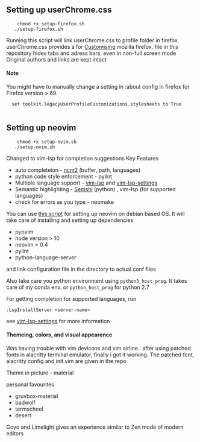 ## Setting up userChrome.css

```
    chmod +x setup-firefox.sh
   ./setup-firefox.sh
```

Running this script will link userChrome.css to profile folder in firefox. 
userChrome.css provides a for [Customising](https://www.userchrome.org/how-create-userchrome-css.html) mozilla firefox. 
file in this repository hides tabs and adress bars, even in non-full screen mode
Original authors and links are kept intact
####  Note
You might have to manually change a setting in :about config in firefox for Firefox version > 69. 
```
  set toolkit.legacyUserProfileCustomizations.stylesheets to True
  
```


## Setting up neovim

```
    chmod +x setup-nvim.sh
   ./setup-nvim.sh
```

Changed to vim-lsp for completion suggestions
Key Features
  * auto completeion               - [ncm2](https://github.com/ncm2/ncm2) (buffer, path, languages)
  * python code style enforcement  - pylint
  * Multiple language support      - [vim-lsp](https://github.com/prabirshrestha/vim-lsp) and [vim-lsp-settings](https://github.com/mattn/vim-lsp-settings)
  * Semantic highlighting          - [Semshi](https://github.com/numirias/semshi) (python) , vim-lsp (for supported languages)
  * check for errors as you type   - neomake
  
You can use  [this script](setup-scripts/setup-nvim.sh) for setting up neovim on debian based OS.
It will take care of installing and setting up dependencies 
 - pynvim
 - node version > 10
 - neovim > 0.4
 - pylint
 - python-language-server

and link configuration file in the directory to actual conf files
 

Also take care you python environment using 
`python3_host_prog`. It takes care of my conda env.
or `python_host_prog` for python 2.7


For getting completion for supported languages, run 
```
:LspInstallServer <server-name>
```
see [vim-lsp-settings](https://github.com/mattn/vim-lsp-settings) for more information

#### Themeing, colors, and visual appearence
Was having trouble with vim devicons and vim airline.. 
after using patched fonts in alacritty terminal emulator,
finally i got it working. The patched font, alacritty config and init.vim are 
given in the repo 

Theme in picture - material


personal favourites
  - gruvbox-material
  - badwolf
  - termschool
  - desert


Goyo and Limelight gives an experience similar to Zen mode of modern editors 
